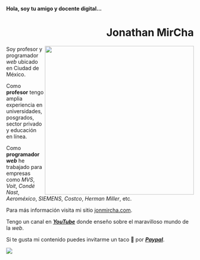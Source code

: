 **Hola, soy tu amigo y docente digital...**

<div align="right">

# Jonathan MirCha

</div>

<img width="400" height="auto" align="right" src="https://jonmircha.com/img/posters/apoyo.jpg">

Soy profesor y programador _web_ ubicado en Ciudad de México.

Como **profesor** tengo amplia experiencia en universidades, posgrados, sector privado y educación en línea.

Como **programador _web_** he trabajado para empresas como _MVS_, _Voit_, _Condé Nast_, _Aeroméxico_, _SIEMENS_, _Costco_, _Herman Miller_, etc.

Para más información visita mi sitio <a href="https://jonmircha.com" target="_blank" rel="noopener">jonmircha.com</a>.

Tengo un canal en <a href="https://www.youtube.com/jonmircha?sub_confirmation=1" target="_blank" rel="noopener"> _**YouTube**_</a> donde enseño sobre el maravilloso mundo de la _web_.

Si te gusta mi contenido puedes invitarme un taco 🌮 por <a href="https://jonmircha.com/taco" target="_blank" rel="noopener"> _**Paypal**_</a>.

<a href="https://www.youtube.com/jonmircha?sub_confirmation=1" target="_blank" rel="noopener">
  <img align="center" src="https://jonmircha.com/img/posters/youtube.png">
</a>
